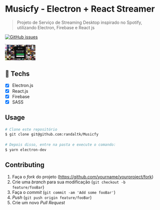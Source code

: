 # Musicfy - Electron + React Streamer

> Projeto de Serviço de Streaming  Desktop inspirado no Spotify, utilizando Electron, Firebase e React js

<a href="https://github.com/omariosouto/flappy-bird-devsoutinho/issues"><img alt="GitHub issues" src="https://img.shields.io/github/issues/omariosouto/flappy-bird-devsoutinho?label=Randal%20TK"></a>

<img src="https://github.com/randaltk/Musicfy/blob/master/Sem%20t%C3%ADtulo.png" width="20%" height="20%">

## :hammer: Techs

- [x] Electron.js
- [x] React.js
- [x] Firebase
- [x] SASS

## Usage

```bash
# Clone este repositório
$ git clone git@github.com:randaltk/Musicfy

# Depois disso, entre na pasta e execute o comando:
$ yarn electron-dev
```

## Contributing

1. Faça o _fork_ do projeto (<https://github.com/yourname/yourproject/fork>)
2. Crie uma _branch_ para sua modificação (`git checkout -b feature/fooBar`)
3. Faça o _commit_ (`git commit -am 'Add some fooBar'`)
4. _Push_ (`git push origin feature/fooBar`)
5. Crie um novo _Pull Request_

[npm-image]: https://img.shields.io/npm/v/datadog-metrics.svg?style=flat-square
[npm-url]: https://npmjs.org/package/datadog-metrics
[npm-downloads]: https://img.shields.io/npm/dm/datadog-metrics.svg?style=flat-square
[travis-image]: https://img.shields.io/travis/dbader/node-datadog-metrics/master.svg?style=flat-square
[travis-url]: https://travis-ci.org/dbader/node-datadog-metrics
[wiki]: https://github.com/seunome/seuprojeto/wiki
[randaltk]: https://img.shields.io/github/issues/omariosouto/flappy-bird-devsoutinho?label=Randal%20TK

